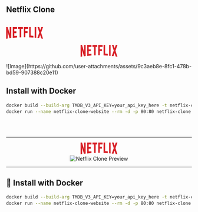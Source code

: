 ## **Netflix Clone**

  <br>
  <a href="http://netflix-clone-with-tmdb-using-react-mui.vercel.app/">
    <img src="./public/assets/netflix-logo.png" alt="Logo" width="100" height="32">
  </a>
</div>

<p align="center">
  <a href="http://netflix-clone-with-tmdb-using-react-mui.vercel.app/">
    <img src="./public/assets/netflix-logo.png" alt="Logo" width="100" height="32">
  </a>
</p>
![Image](https://github.com/user-attachments/assets/9c3aeb8e-8fc1-478b-bd59-907388c20e11)

## Install with Docker
```bash
docker build --build-arg TMDB_V3_API_KEY=your_api_key_here -t netflix-clone .
docker run --name netflix-clone-website --rm -d -p 80:80 netflix-clone
```
<br>
<br>


______



<div align="center">
  <a href="http://netflix-clone-with-tmdb-using-react-mui.vercel.app/">
    <img src="./public/assets/netflix-logo.png" alt="Netflix Clone Logo" width="100" height="32">
  </a>
</div>

<div align="center">
  <img src="https://github.com/user-attachments/assets/9c3aeb8e-8fc1-478b-bd59-907388c20e11" alt="Netflix Clone Preview">
</div>

---

## 🚀 Install with Docker

```bash
docker build --build-arg TMDB_V3_API_KEY=your_api_key_here -t netflix-clone .
docker run --name netflix-clone-website --rm -d -p 80:80 netflix-clone




